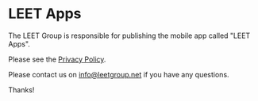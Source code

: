 # LEET Apps

The LEET Group is responsible for publishing the mobile app called "LEET Apps".

Please see the [Privacy Policy](privacy.html).

Please contact us on info@leetgroup.net if you have any questions.

Thanks!
